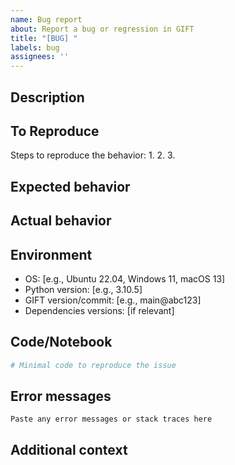 ```yaml
---
name: Bug report
about: Report a bug or regression in GIFT
title: "[BUG] "
labels: bug
assignees: ''
---
```


## Description
<!-- Clear and concise description of the bug -->

## To Reproduce
Steps to reproduce the behavior:
1. 
2. 
3. 

## Expected behavior
<!-- What you expected to happen -->

## Actual behavior
<!-- What actually happened -->

## Environment
- OS: [e.g., Ubuntu 22.04, Windows 11, macOS 13]
- Python version: [e.g., 3.10.5]
- GIFT version/commit: [e.g., main@abc123]
- Dependencies versions: [if relevant]

## Code/Notebook
```python
# Minimal code to reproduce the issue
```

## Error messages
```
Paste any error messages or stack traces here
```

## Additional context
<!-- Add any other context about the problem here -->

